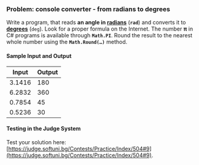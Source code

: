### Problem:	console converter - from radians to degrees

Write a program, that reads **an angle in [radians](https://bg.wikipedia.org/wiki/Радиан)** (**`rad`**) and converts it to **[degrees](https://bg.wikipedia.org/wiki/Градус_(ъгъл))** (`deg`). Look for a proper formula on the Internet. The number **π** in C# programs is available through **``Math.PI``**. Round the result to the nearest whole number using the **``Math.Round(…)``** method.

#### Sample Input and Output

|  Input  | Output |
|------|-----|
| 3.1416 |  180  |       
| 6.2832 |  360  | 
| 0.7854 |   45  | 
| 0.5236 |   30  |

#### Testing in the Judge System

Test your solution here: [https://judge.softuni.bg/Contests/Practice/Index/504#9](https://judge.softuni.bg/Contests/Practice/Index/504#9).